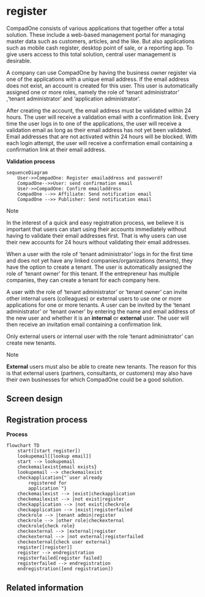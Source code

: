 # register

CompadOne consists of various applications that together offer a total solution. These include a web-based management portal for managing master data such as customers, 
articles, and the like. But also applications such as mobile cash register, desktop point of sale, or a reporting app. To give users access to this total solution, central user management is desirable.

A company can use CompadOne by having the business owner register via one of the applications with a unique email address. If the email address does not exist,
an account is created for this user. This user is automatically assigned one or more roles, namely the role of ‘tenant administrator’ ,‘tenant administrator’ and ‘application administrator’.

After creating the account, the email address must be validated within 24 hours. The user will receive a validation email with a confirmation link. Every time the user 
logs in to one of the applications, the user will receive a validation email as long as their email address has not yet been validated. Email addresses that are not activated within 24 hours will be blocked. 
With each login attempt, the user will receive a confirmation email containing a confirmation link at their email address.

**Validation process**
```mermaid
sequenceDiagram
    User->>CompadOne: Register emailaddress and password?
    CompadOne-->>User: send confirmation email
    User->>CompadOne: Confirm emailaddress
    CompadOne -->> Affiliate: Send notification email
    CompadOne -->> Publisher: Send notification email
```

> [!NOTE]  
> In the interest of a quick and easy registration process, we believe it is important that users can start using their accounts immediately without having to validate their email
> addresses first.  That is why users can use their new accounts for 24 hours without validating their email addresses.


When a user with the role of ‘tenant administrator’ logs in for the first time and does not yet have any linked companies/organizations (tenants), 
they have the option to create a tenant. The user is automatically assigned the role of ‘tenant owner’ for this tenant.  If the entrepreneur has multiple companies, 
they can create a tenant for each company here. 



A user with the role of ‘tenant administrator’ or ‘tenant owner’ can invite other internal users (colleagues) or external users to use one or more applications for one 
or more tenants. A user can be invited by the ‘tenant administrator’ or ‘tenant owner’ by entering the name and email address of the new user and whether it is an **internal** or **external** user. 
The user will then receive an invitation email containing a confirmation link. 

Only external users or internal user with the role ‘tenant administrator’ can create new tenants. 

> [!NOTE]  
> **External** users must also be able to create new tenants. The reason for this is that external users (partners, consultants, or customers) may also have their own businesses for which CompadOne could be a good solution.

## Screen design



## Registration process

**Process**

```mermaid
flowchart TD
    start([start register])
    lookupemail[[lookup email]]
    start --> lookupemail
    checkemailexist{email exists}
    lookupemail --> checkemailexist
    checkapplication{"`user already
        registered for
        application`"}
    checkemailexist --> |exist|checkapplication
    checkemailexist --> |not exist|register
    checkapplication --> |not exist|checkrole
    checkapplication --> |exist|registerfailed
    checkrole --> |tenant admin|register
    checkrole --> |other role|checkexternal
    checkrole{check role}
    checkexternal --> |external|register
    checkexternal --> |not external|registerfailed
    checkexternal{check user external}
    register[[register]]
    register --> endregistration 
    registerfailed[register failed]
    registerfailed --> endregistration
    endregistration([end registration])

```

## Related information
